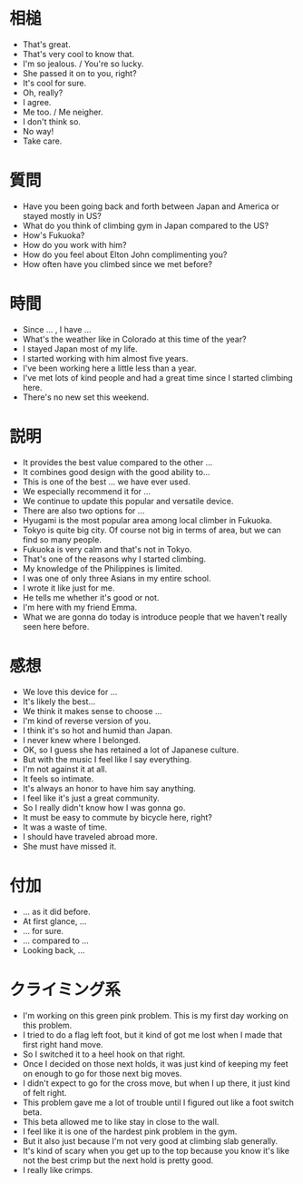 # 相槌
- That's great.
- That's very cool to know that.
- I'm so jealous. / You're so lucky.
- She passed it on to you, right?
- It's cool for sure.
- Oh, really?
- I agree.
- Me too. / Me neigher.
- I don't think so.
- No way!
- Take care.


# 質問
- Have you been going back and forth between Japan and America or stayed mostly in US?
- What do you think of climbing gym in Japan compared to the US?
- How's Fukuoka?
- How do you work with him?
- How do you feel about Elton John complimenting you?
- How often have you climbed since we met before?


# 時間
- Since ... , I have ...
- What's the weather like in Colorado at this time of the year?
- I stayed Japan most of my life.
- I started working with him almost five years.
- I've been working here a little less than a year.
- I've met lots of kind people and had a great time since I started climbing here.
- There's no new set this weekend.


# 説明
- It provides the best value compared to the other ...
- It combines good design with the good ability to...
- This is one of the best ... we have ever used.
- We especially recommend it for ...
- We continue to update this popular and versatile device.
- There are also two options for ...
- Hyugami is the most popular area among local climber in Fukuoka.
- Tokyo is quite big city. Of course not big in terms of area, but we can find so many people.
- Fukuoka is very calm and that's not in Tokyo.
- That's one of the reasons why I started climbing.
- My knowledge of the Philippines is limited.
- I was one of only three Asians in my entire school.
- I wrote it like just for me.
- He tells me whether it's good or not.
- I'm here with my friend Emma.
- What we are gonna do today is introduce people that we haven't really seen here before.


# 感想
- We love this device for ...
- It's likely the best...
- We think it makes sense to choose ...
- I'm kind of reverse version of you.
- I think it's so hot and humid than Japan.
- I never knew where I belonged.
- OK, so I guess she has retained a lot of Japanese culture.
- But with the music I feel like I say everything.
- I'm not against it at all.
- It feels so intimate.
- It's always an honor to have him say anything.
- I feel like it's just a great community.
- So I really didn't know how I was gonna go.
- It must be easy to commute by bicycle here, right?
- It was a waste of time.
- I should have traveled abroad more.
- She must have missed it.


# 付加
- ... as it did before.
- At first glance, ...
- ... for sure.
- ... compared to ...
- Looking back, ...


# クライミング系
- I'm working on this green pink problem. This is my first day working on this problem.
- I tried to do a flag left foot, but it kind of got me lost when I made that first right hand move.
- So I switched it to a heel hook on that right.
- Once I decided on those next holds, it was just kind of keeping my feet on enough to go for those next big moves.
- I didn't expect to go for the cross move, but when I up there, it just kind of felt right.
- This problem gave me a lot of trouble until I figured out like a foot switch beta.
- This beta allowed me to like stay in close to the wall.
- I feel like it is one of the hardest pink problem in the gym.
- But it also just because I'm not very good at climbing slab generally.
- It's kind of scary when you get up to the top because you know it's like not the best crimp but the next hold is pretty good.
- I really like crimps.